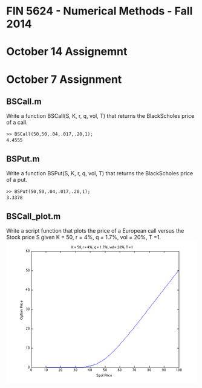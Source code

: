 FIN 5624 - Numerical Methods - Fall 2014
========================================

October 14 Assignemnt
====================


October 7 Assignment
====================

BSCall.m
--------
Write a function BSCall(S, K, r, q, vol, T) that returns the BlackScholes price of a call.

	>> BSCall(50,50,.04,.017,.20,1);
	4.4555

BSPut.m
-------
Write a function BSPut(S, K, r, q, vol, T) that returns the BlackScholes price of a put.

	>> BSPut(50,50,.04,.017,.20,1);
	3.3378

BSCall_plot.m
-------------
Write a script function that plots the price of a European call versus the Stock price S given K = 50, r = 4%, q = 1.7%, vol = 20%, T =1.
![BSCall_Plot](https://raw.githubusercontent.com/matthewfieger/fin_5624/master/oct_7/BSCall_plot.png)
